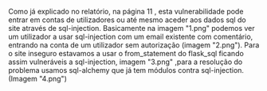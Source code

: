 Como já explicado no relatório, na página 11 , esta vulnerabilidade pode entrar em contas de utilizadores ou até mesmo aceder aos dados sql do site através de sql-injection. 
Basicamente na imagem "1.png" podemos ver um utilizador a usar sql-injection com um email existente com comentário, entrando na conta de um utilizador 
sem autorização (imagem "2.png").
Para o site inseguro estavamos a usar o from_statement do flask_sql ficando assim vulneráveis a sql-injection, imagem "3.png" ,para a resolução do problema usamos 
sql-alchemy que já tem módulos contra sql-injection. (Imagem "4.png")
